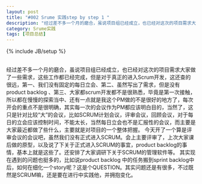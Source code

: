 ```yaml
---
layout: post
title: "#002 Srume 实践step by step 1 "
description: "经过差不多一个月的磨合，虽说项目组已经成立，也已经对这次的项目需求大家做了一些需求，这些工作都已经完成，但是对于真正的进入Scrum开发，这还查的很远，第一、我们没有固定的每日立会、第二、虽然写出了需求，但是没有product backlog "
category: Srume实践
tags: [项目总结]
---
```

{% include JB/setup %}
##
经过差不多一个月的磨合，虽说项目组已经成立，也已经对这次的项目需求大家做了一些需求，这些工作都已经完成，但是对于真正的进入Scrum开发，这还查的很远，第一、我们没有固定的每日立会、第二、虽然写出了需求，但是没有product backlog 、第三、大家都scrum开发都不是很熟悉，毕竟是第一次接触，所以都在慢慢的探索当中、还有一点就是我这个PM做的不是很好的地方了，每次开会的重点不是很明确，其实每一次的会议作为PM都应该明白目的，当然了，这只是针对比较“大”的会议，比如SCRUM计划会议，评审会议，回顾会议，对于每日的立会应该控制时间，不能太长，当然每日立会也不是汇报性的会议，而主要是大家最近都做了些什么，主要就是对项目的一个整体把握。
今天开了一个算是评审会议的会议吧，虽然我们没有正式进入SCRUM。会上主要评审了，上次大家课后做的原型，以及说了下关于正式进入SCRUM的事宜，product backlog的事情，基本上就是这些了。还安排了大家调研下关于SCRUM的管理软件等。
其实现在遇到的问题也挺多的，比如说product backlog 中的任务搬到sprint backlog中后，如何在细化一个story呢？这是个QUESTION。其实问题还是有很多，不过既然是SCRUM嘛，还是要在进行中实践他，并拥抱变化。
##